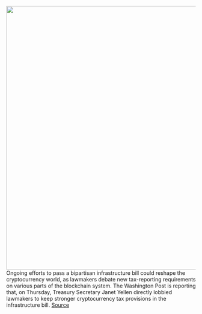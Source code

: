 <img src='https://cdn.vox-cdn.com/thumbor/fgXxcS7i-BGiD6SXg7JCEzKRJJU=/0x0:2040x1360/1200x800/filters:focal(857x517:1183x843)/cdn.vox-cdn.com/uploads/chorus_image/image/69688306/jbareham_180313_1777__bitcoin_cryptocurrency_0003.0.jpg' width='700px' /><br/>
Ongoing efforts to pass a bipartisan infrastructure bill could reshape the cryptocurrency world, as lawmakers debate new tax-reporting requirements on various parts of the blockchain system. The Washington Post is reporting that, on Thursday, Treasury Secretary Janet Yellen directly lobbied lawmakers to keep stronger cryptocurrency tax provisions in the infrastructure bill.
<a href='https://www.theverge.com/2021/8/6/22612663/infrastructure-bitcoin-tax-blockchain-proof-of-work-stake-ethereum'> Source <a/>